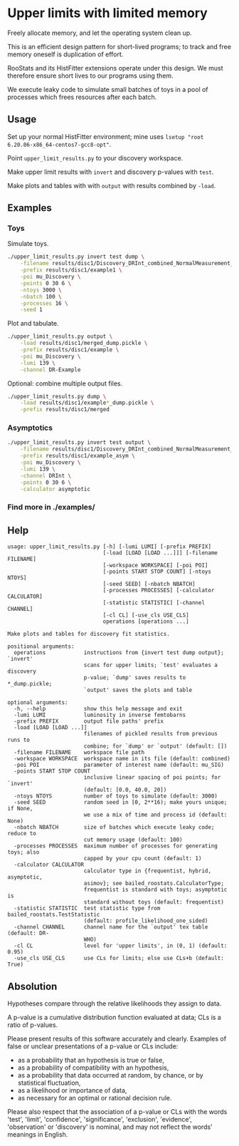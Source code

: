 # Upper limits with limited memory

Freely allocate memory, and let the operating system clean up.

This is an efficient design pattern for short-lived programs;
to track and free memory oneself is duplication of effort.

RooStats and its HistFitter extensions operate under this design.
We must therefore ensure short lives to our programs using them.

We execute leaky code to simulate small batches of toys in a
pool of processes which frees resources after each batch.


## Usage

Set up your normal HistFitter environment;
mine uses `lsetup "root 6.20.06-x86_64-centos7-gcc8-opt"`.

Point `upper_limit_results.py` to your discovery workspace.

Make upper limit results with `invert` and discovery p-values with `test`.

Make plots and tables with with `output` with results combined by `-load`.


## Examples

### Toys

Simulate toys.

```bash
./upper_limit_results.py invert test dump \
    -filename results/disc1/Discovery_DRInt_combined_NormalMeasurement_model.root \
    -prefix results/disc1/example1 \
    -poi mu_Discovery \
    -points 0 30 6 \
    -ntoys 3000 \
    -nbatch 100 \
    -processes 16 \
    -seed 1

```

Plot and tabulate.

```bash
./upper_limit_results.py output \
    -load results/disc1/merged_dump.pickle \
    -prefix results/disc1/example \
    -poi mu_Discovery \
    -lumi 139 \
    -channel DR-Example

```

Optional: combine multiple output files.

```bash
./upper_limit_results.py dump \
    -load results/disc1/example*_dump.pickle \
    -prefix results/disc1/merged

```


### Asymptotics

```bash
./upper_limit_results.py invert test output \
    -filename results/disc1/Discovery_DRInt_combined_NormalMeasurement_model.root \
    -prefix results/disc1/example_asym \
    -poi mu_Discovery \
    -lumi 139 \
    -channel DRInt \
    -points 0 30 6 \
    -calculator asymptotic

```

### Find more in ./examples/

## Help
```
usage: upper_limit_results.py [-h] [-lumi LUMI] [-prefix PREFIX]
                              [-load [LOAD [LOAD ...]]] [-filename FILENAME]
                              [-workspace WORKSPACE] [-poi POI]
                              [-points START STOP COUNT] [-ntoys NTOYS]
                              [-seed SEED] [-nbatch NBATCH]
                              [-processes PROCESSES] [-calculator CALCULATOR]
                              [-statistic STATISTIC] [-channel CHANNEL]
                              [-cl CL] [-use_cls USE_CLS]
                              operations [operations ...]

Make plots and tables for discovery fit statistics.

positional arguments:
  operations            instructions from {invert test dump output}; `invert'
                        scans for upper limits; `test' evaluates a discovery
                        p-value; `dump' saves results to *_dump.pickle;
                        `output' saves the plots and table

optional arguments:
  -h, --help            show this help message and exit
  -lumi LUMI            luminosity in inverse femtobarns
  -prefix PREFIX        output file paths' prefix
  -load [LOAD [LOAD ...]]
                        filenames of pickled results from previous runs to
                        combine; for `dump' or `output' (default: [])
  -filename FILENAME    workspace file path
  -workspace WORKSPACE  workspace name in its file (default: combined)
  -poi POI              parameter of interest name (default: mu_SIG)
  -points START STOP COUNT
                        inclusive linear spacing of poi points; for `invert'
                        (default: [0.0, 40.0, 20])
  -ntoys NTOYS          number of toys to simulate (default: 3000)
  -seed SEED            random seed in [0, 2**16); make yours unique; if None,
                        we use a mix of time and process id (default: None)
  -nbatch NBATCH        size of batches which execute leaky code; reduce to
                        cut memory usage (default: 100)
  -processes PROCESSES  maximum number of processes for generating toys; also
                        capped by your cpu count (default: 1)
  -calculator CALCULATOR
                        calculator type in {frequentist, hybrid, asymptotic,
                        asimov}; see bailed_roostats.CalculatorType;
                        frequentist is standard with toys; asymptotic is
                        standard without toys (default: frequentist)
  -statistic STATISTIC  test statistic type from bailed_roostats.TestStatistic
                        (default: profile_likelihood_one_sided)
  -channel CHANNEL      channel name for the `output' tex table (default: DR-
                        WHO)
  -cl CL                level for 'upper limits', in (0, 1) (default: 0.95)
  -use_cls USE_CLS      use CLs for limits; else use CLs+b (default: True)

```


## Absolution

Hypotheses compare through the relative likelihoods they assign to data.

A p-value is a cumulative distribution function evaluated at data; CLs is a
ratio of p-values.

Please present results of this software accurately and clearly.
Examples of false or unclear presentations of a p-value or CLs include:

 - as a probability that an hypothesis is true or false,
 - as a probability of compatibility with an hypothesis,
 - as a probability that data occurred at random, by chance, or by
   statistical fluctuation,
 - as a likelihood or importance of data,
 - as necessary for an optimal or rational decision rule.

Please also respect that the association of a p-value or CLs with the words
'test', 'limit', 'confidence', 'significance', 'exclusion', 'evidence',
'observation' or 'discovery' is nominal, and may not reflect the words' meanings
in English.
